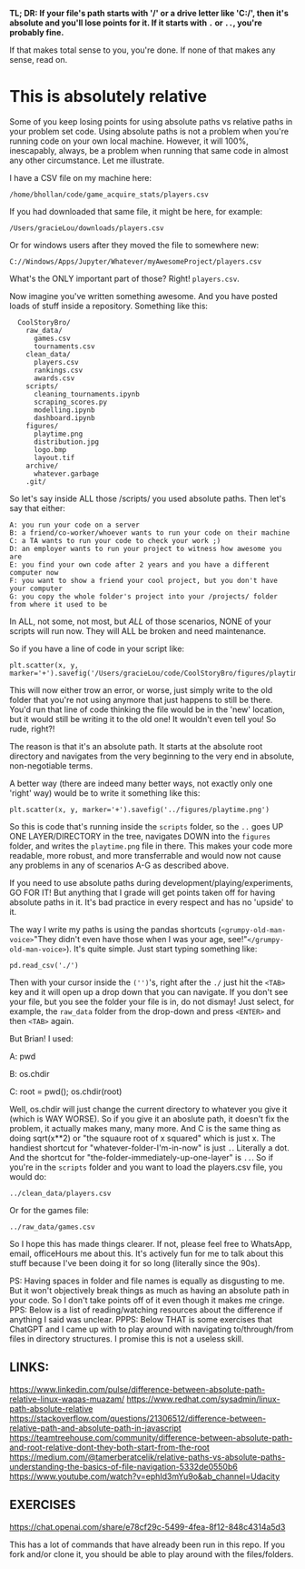 **TL; DR: If your file's path starts with '/' or a drive letter like 'C:/', then it's absolute and you'll lose points for it. If it starts with `.` or `..`, you're probably fine.**

If that makes total sense to you, you're done. If none of that makes any sense, read on.

# This is absolutely relative


Some of you keep losing points for using absolute paths vs relative paths in your problem set code. Using absolute paths is not a problem when you're running code on your own local machine. However, it will 100%, inescapably, always, be a problem when running that same code in almost any other circumstance. Let me illustrate.

I have a CSV file on my machine here:
```
/home/bhollan/code/game_acquire_stats/players.csv
```

If you had downloaded that same file, it might be here, for example:
```
/Users/gracieLou/downloads/players.csv
```

Or for windows users after they moved the file to somewhere new:
```
C://Windows/Apps/Jupyter/Whatever/myAwesomeProject/players.csv
```

What's the ONLY important part of those? Right! `players.csv`.

Now imagine you've written something awesome. And you have posted loads of stuff inside a repository. Something like this:
```
  CoolStoryBro/
    raw_data/
      games.csv
      tournaments.csv
    clean_data/
      players.csv
      rankings.csv
      awards.csv
    scripts/
      cleaning_tournaments.ipynb
      scraping_scores.py
      modelling.ipynb
      dashboard.ipynb
    figures/
      playtime.png
      distribution.jpg
      logo.bmp
      layout.tif
    archive/
      whatever.garbage
    .git/
```


So let's say inside ALL those /scripts/ you used absolute paths. Then let's say that either:

```
A: you run your code on a server
B: a friend/co-worker/whoever wants to run your code on their machine
C: a TA wants to run your code to check your work ;)
D: an employer wants to run your project to witness how awesome you are
E: you find your own code after 2 years and you have a different computer now
F: you want to show a friend your cool project, but you don't have your computer
G: you copy the whole folder's project into your /projects/ folder from where it used to be
```

In ALL, not some, not most, but _ALL_ of those scenarios, NONE of your scripts will run now. They will ALL be broken and need maintenance.

So if you have a line of code in your script like:
```
plt.scatter(x, y, marker='+').savefig('/Users/gracieLou/code/CoolStoryBro/figures/playtime.png')
```

This will now either trow an error, or worse, just simply write to the old folder that you're not using anymore that just happens to still be there. You'd run that line of code thinking the file would be in the 'new' location, but it would still be writing it to the old one! It wouldn't even tell you! So rude, right?!

The reason is that it's an absolute path. It starts at the absolute root directory and navigates from the very beginning to the very end in absolute, non-negotiable terms.

A better way (there are indeed many better ways, not exactly only one 'right' way) would be to write it something like this:
```
plt.scatter(x, y, marker='+').savefig('../figures/playtime.png')
```

So this is code that's running inside the `scripts` folder, so the `..` goes UP ONE LAYER/DIRECTORY in the tree, navigates DOWN into the `figures` folder, and writes the `playtime.png` file in there. This makes your code more readable, more robust, and more transferrable and would now not cause any problems in any of scenarios A-G as described above.

If you need to use absolute paths during development/playing/experiments, GO FOR IT! But anything that I grade will get points taken off for having absolute paths in it. It's bad practice in every respect and has no 'upside' to it.

The way I write my paths is using the pandas shortcuts (`<grumpy-old-man-voice>`"They didn't even have those when I was your age, see!"`</grumpy-old-man-voice>`).  It's quite simple. Just start typing something like:
```
pd.read_csv('./')
```
Then with your cursor inside the `('')`'s, right after the `./` just hit the `<TAB>` key and it will open up a drop down that you can navigate. If you don't see your file, but you see the folder your file is in, do not dismay! Just select, for example, the `raw_data` folder from the drop-down and press `<ENTER>` and then `<TAB>` again.


But Brian! I used:

A: pwd

B: os.chdir

C: root = pwd();  os.chdir(root)

Well, os.chdir will just change the current directory to whatever you give it (which is WAY WORSE). So if you give it an aboslute path, it doesn't fix the problem, it actually makes many, many more. And C is the same thing as doing sqrt(x**2) or "the squaure root of x squared" which is just x. The handiest shortcut for "whatever-folder-I'm-in-now" is just `.`.  Literally a dot. And the shortcut for "the-folder-immediately-up-one-layer" is `..`. So if you're in the `scripts` folder and you want to load the players.csv file, you would do:
```
../clean_data/players.csv
```

Or for the games file:

```
../raw_data/games.csv
```

So I hope this has made things clearer. If not, please feel free to WhatsApp, email, officeHours me about this. It's actively fun for me to talk about this stuff because I've been doing it for so long (literally since the 90s).

PS:
Having spaces in folder and file names is equally as disgusting to me. But it won't objectively break things as much as having an absolute path in your code. So I don't take points off of it even though it makes me cringe.
PPS:
Below is a list of reading/watching resources about the difference if anything I said was unclear. 
PPPS:
Below THAT is some exercises that ChatGPT and I came up with to play around with navigating to/through/from files in directory structures. I promise this is not a useless skill.



LINKS:
------------------
https://www.linkedin.com/pulse/difference-between-absolute-path-relative-linux-waqas-muazam/
https://www.redhat.com/sysadmin/linux-path-absolute-relative
https://stackoverflow.com/questions/21306512/difference-between-relative-path-and-absolute-path-in-javascript
https://teamtreehouse.com/community/difference-between-absolute-path-and-root-relative-dont-they-both-start-from-the-root
https://medium.com/@tamerberatcelik/relative-paths-vs-absolute-paths-understanding-the-basics-of-file-navigation-5332de0550b6
https://www.youtube.com/watch?v=ephId3mYu9o&ab_channel=Udacity


EXERCISES
------------------
https://chat.openai.com/share/e78cf29c-5499-4fea-8f12-848c4314a5d3

This has a lot of commands that have already been run in this repo.
If you fork and/or clone it, you should be able to play around with the files/folders.
